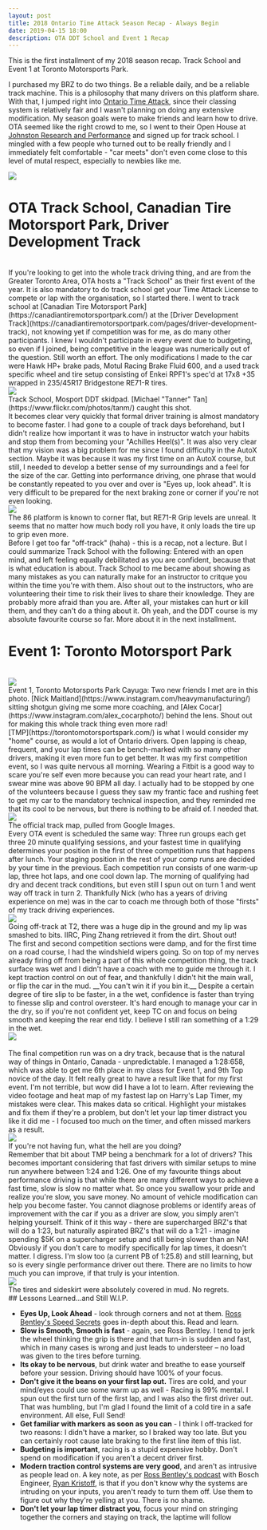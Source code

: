```yaml
---
layout: post
title: 2018 Ontario Time Attack Season Recap - Always Begin 
date: 2019-04-15 18:00
description: OTA DDT School and Event 1 Recap
---
```

This is the first installment of my 2018 season recap. Track School and Event 1 at Toronto Motorsports Park.

I purchased my BRZ to do two things. Be a reliable daily, and be a reliable track machine. This is a philosophy that many drivers on this platform share. With that, I jumped right into [Ontario Time Attack](https://time-attack.ca/), since their classing system is relatively fair and I wasn't planning on doing any extensive modification. My season goals were to make friends and learn how to drive. OTA seemed like the right crowd to me, so I went to their Open House at [Johnston Research and Performance](https://www.jrponline.com/) and signed up for track school. I mingled with a few people who turned out to be really friendly and I immediately felt comfortable - "car meets" don't even come close to this level of mutal respect, especially to newbies like me.

<div class="img_row">
	<img class="col three" src="/img/Blog 1/IMG_1293-2.jpg">
</div>

# OTA Track School, Canadian Tire Motorsport Park, Driver Development Track
<br/>
If you're looking to get into the whole track driving thing, and are from the Greater Toronto Area, OTA hosts a "Track School" as their first event of the year. It is also mandatory to do track school get your Time Attack License to compete or lap with the organisation, so I started there. I went to track school at [Canadian Tire Motorsport Park](https://canadiantiremotorsportpark.com/) at the [Driver Development Track](https://canadiantiremotorsportpark.com/pages/driver-development-track), not knowing yet if competition was for me, as do many other participants. I knew I wouldn't participate in every event due to budgeting, so even if I joined, being competitive in the league was numerically out of the question. Still worth an effort. The only modifications I made to the car were Hawk HP+ brake pads, Motul Racing Brake Fluid 600, and a used track specific wheel and tire setup consisting of Enkei RPF1's spec'd at 17x8 +35 wrapped in 235/45R17 Bridgestone RE71-R tires.

<div class="img_row">
	<img class="col three" src="/img/Blog 1/DDT AutoX.JPG">
</div>
Track School, Mosport DDT skidpad. [Michael "Tanner" Tan](https://www.flickr.com/photos/tanm/) caught this shot.
<br/>
It becomes clear very quickly that formal driver training is almost mandatory to become faster. I had gone to a couple of track days beforehand, but I didn't realize how important it was to have in instructor watch your habits and stop them from becoming your "Achilles Heel(s)". It was also very clear that my vision was a big problem for me since I found difficulty in the AutoX section. Maybe it was because it was my first time on an AutoX course, but still, I needed to develop a better sense of my surroundings and a feel for the size of the car. Getting into performance driving, one phrase that would be constantly repeated to you over and over is "Eyes up, look ahead". It is very difficult to be prepared for the next braking zone or corner if you're not even looking.

<div class="img_row">
	<img class="col three" src="/img/Blog 1/AutoX.JPG">
</div>
The 86 platform is known to corner flat, but RE71-R Grip levels are unreal. It seems that no matter how much body roll you have, it only loads the tire up to grip even more.
<br/>
Before I get too far "off-track" (haha) - this is a recap, not a lecture. But I could summarize Track School with the following: Entered with an open mind, and left feeling equally debilitated as you are confident, because that is what education is about. Track School to me became about showing as many mistakes as you can naturally make for an instructor to critque you within the time you're with them. Also shout out to the instructors, who are volunteering their time to risk their lives to share their knowledge. They are probably more afraid than you are. After all, your mistakes can hurt or kill them, and they can't do a thing about it. Oh yeah, and the DDT course is my absolute favourite course so far. More about it in the next installment.

# Event 1: Toronto Motorsport Park  
<br/>
<div class="img_row">
	<img class="col three" src="/img/Blog 1/TMP T11-T12.jpg">
</div>
Event 1, Toronto Motorsports Park Cayuga: Two new friends I met are in this photo. [Nick Maitland](https://www.instagram.com/heavymanufacturing/) sitting shotgun giving me some more coaching, and [Alex Cocar] (https://www.instagram.com/alex_cocarphoto/) behind the lens. Shout out for making this whole track thing even more rad!
<br/>
[TMP](https://torontomotorsportspark.com/) is what I would consider my "home" course, as would a lot of Ontario drivers. Open lapping is cheap, frequent, and your lap times can be bench-marked with so many other drivers, making it even more fun to get better. It was my first competition event, so I was quite nervous all morning. Wearing a Fitbit is a good way to scare you're self even more because you can read your heart rate, and I swear mine was above 90 BPM all day. I actually had to be stopped by one of the volunteers because I guess they saw my frantic face and rushing feet to get my car to the mandatory technical inspection, and they reminded me that its cool to be nervous, but there is nothing to be afraid of. I needed that.

<div class="img_row">
	<img class="col three" src="/img/Blog 1/tmp.JPG">
</div>
The official track map, pulled from Google Images.
<br/>
Every OTA event is scheduled the same way: Three run groups each get three 20 minute qualifying sessions, and your fastest time in qualifying determines your position in the first of three competition runs that happens after lunch. Your staging position in the rest of your comp runs are decided by your time in the previous. Each competition run consists of one warm-up lap, three hot laps, and one cool down lap. The morning of qualifying had dry and decent track conditions, but even still I spun out on turn 1 and went way off track in turn 2. Thankfully Nick (who has a years of driving experience on me) was in the car to coach me through both of those "firsts" of my track driving experiences.

<div class="img_row">
	<img class="col three" src="/img/Blog 1/Capture.JPG">
</div>
Going off-track at T2, there was a huge dip in the ground and my lip was smashed to bits. IIRC, Ping Zhang retrieved it from the dirt. Shout out!
<br/>
The first and second competition sections were damp, and for the first time on a road course, I had the windshield wipers going. So on top of my nerves already firing off from being a part of this whole competition thing, the track surface was wet and I didn't have a coach with me to guide me through it. I kept traction control on out of fear, and thankfully I didn't hit the main wall, or flip the car in the mud. __You can't win it if you bin it.__ Despite a certain degree of tire slip to be faster, in a the wet, confidence is faster than trying to finesse slip and control oversteer. It's hard enough to manage your car in the dry, so if you're not confident yet, keep TC on and focus on being smooth and keeping the rear end tidy. I believe I still ran something of a 1:29 in the wet.
<br/>
<div class="img_row">
	<img class="col three" src="/img/Blog 1/IMG_4222.jpg">
</div>
<br/>
The final competition run was on a dry track, because that is the natural way of things in Ontario, Canada - unpredictable. I managed a 1:28:658, which was able to get me 6th place in my class for Event 1, and 9th Top novice of the day. It felt really great to have a result like that for my first event. I'm not terrible, but wow did I have a lot to learn. After reviewing the video footage and heat map of my fastest lap on Harry's Lap Timer, my mistakes were clear. This makes data so critical. Highlight your mistakes and fix them if they're a problem, but don't let your lap timer distract you like it did me - I focused too much on the timer, and often missed markers as a result.

<div class="img_row">
	<img class="col three" src="/img/Blog 1/IMG_4191.jpg">
</div>
If you're not having fun, what the hell are you doing?
<br/>
Remember that bit about TMP being a benchmark for a lot of drivers? This becomes important considering that fast drivers with similar setups to mine run anywhere between 1:24 and 1:26. One of my favourite things about performance driving is that while there are many different ways to achieve a fast time, slow is slow no matter what. So once you swallow your pride and realize you're slow, you save money. No amount of vehicle modification can help you become faster. You cannot diagnose problems or identify areas of improvement with the car if you as a driver are slow, you simply aren't helping yourself. Think of it this way - there are supercharged BRZ's that will do a 1:23, but naturally aspirated BRZ's that will do a 1:21 - imagine spending $5K on a supercharger setup and still being slower than an NA! Obviously if you don't care to modify specifically for lap times, it doesn't matter. I digress. I'm slow too (a current PB of 1:25.8) and still learning, but so is every single performance driver out there. There are no limits to how much you can improve, if that truly is your intention.

<div class="img_row">
	<img class="col three" src="/img/Blog 1/back.jpg">
</div>
The tires and sideskirt were absolutely covered in mud. No regrets.
<br/>
## Lessons Learned...and Still W.I.P.  
<br/>

*   __Eyes Up, Look Ahead__ -  look through corners and not at them. [Ross Bentley's Speed Secrets](https://www.amazon.com/Ultimate-Speed-Secrets-Complete-High-Performance/dp/0760340501/ref=pd_lpo_sbs_14_t_0?_encoding=UTF8&psc=1&refRID=4JY39K44PE8CZMAVABC5) goes in-depth about this. Read and learn.
*  __Slow is Smooth, Smooth is fast__ - again, see Ross Bentley. I tend to jerk the wheel thinking the grip is there and that turn-in is sudden and fast, which in many cases is wrong and just leads to understeer – no load was given to the tires before turning.
* __Its okay to be nervous__, but drink water and breathe to ease yourself before your session. Driving should have 100% of your focus.
* __Don't give it the beans on your first lap out.__ Tires are cold, and your mind/eyes could use some warm up as well - Racing is 99% mental. I spun out the first turn of the first lap, and I was also the first driver out. That was humbling, but I'm glad I found the limit of a cold tire in a safe environment. All else, Full Send!
* __Get familiar with markers as soon as you can__ - I think I off-tracked for two reasons: I didn't have a marker, so I braked way too late. But you can certainly root cause late braking to the first line item of this list.
*  __Budgeting is important__, racing is a stupid expensive hobby. Don't spend on modification if you aren't a decent driver first.
*  __Modern traction control systems are very good__, and aren't as intrusive as people lead on. A key note, as per [Ross Bentley's podcast](https://speedsecrets.com/speedsecrets-podcast/) with Bosch Engineer, [Ryan Kristoff](https://speedsecrets.com/speed-secrets-podcast/042-ryan-kristoff-engineers-view-of-electronic-driver-aids/), is that if you don't know why the systems are intruding on your inputs, you aren't ready to turn them off. Use them to figure out why they're yelling at you. There is no shame.
*  __Don't let your lap timer distract you__, focus your mind on stringing together the corners and staying on track, the laptime will follow
